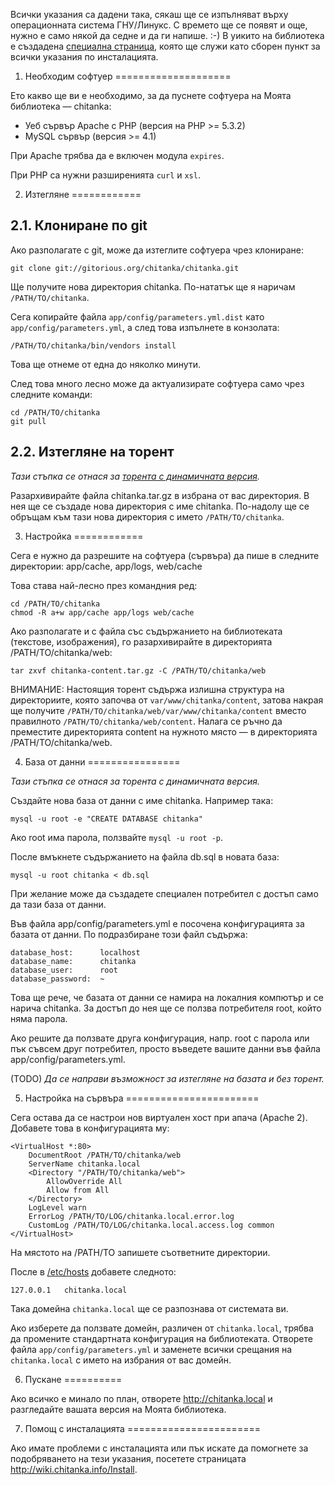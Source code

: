 Всички указания са дадени така, сякаш ще се изпълняват върху операционната система ГНУ/Линукс. С времето ще се появят и още, нужно е само някой да седне и да ги напише. :-) В уикито на библиотека е създадена [специална страница](http://wiki.chitanka.info/Install), която ще служи като сборен пункт за всички указания по инсталацията.


1. Необходим софтуер
====================

Ето какво ще ви е необходимо, за да пуснете софтуера на Моята библиотека — chitanka:

 - Уеб сървър Apache с PHP (версия на PHP >= 5.3.2)
 - MySQL сървър (версия >= 4.1)

При Apache трябва да е включен модула `expires`.

При PHP са нужни разширенията `curl` и `xsl`.

2. Изтегляне
============

2.1. Клониране по git
---------------------

Ако разполагате с git, може да изтеглите софтуера чрез клониране:

	git clone git://gitorious.org/chitanka/chitanka.git

Ще получите нова директория chitanka. По-нататък ще я наричам `/PATH/TO/chitanka`.

Сега копирайте файла `app/config/parameters.yml.dist` като `app/config/parameters.yml`, а след това изпълнете в конзолата:

	/PATH/TO/chitanka/bin/vendors install

Това ще отнеме от една до няколко минути.

След това много лесно може да актуализирате софтуера само чрез следните команди:

	cd /PATH/TO/chitanka
	git pull


2.2. Изтегляне на торент
------------------------

_Тази стъпка се отнася за [торента с динамичната версия](http://forum.chitanka.info/chitanka-download-own-server-t3178.html)._

Разархивирайте файла chitanka.tar.gz в избрана от вас директория. В нея ще се създаде нова директория с име chitanka. По-надолу ще се обръщам към тази нова директория с името `/PATH/TO/chitanka`.


3. Настройка
============

Сега е нужно да разрешите на софтуера (сървъра) да пише в следните директории:
app/cache, app/logs, web/cache

Това става най-лесно през командния ред:

	cd /PATH/TO/chitanka
	chmod -R a+w app/cache app/logs web/cache

Ако разполагате и с файла със съдържанието на библиотеката (текстове, изображения), го разархивирайте в директорията /PATH/TO/chitanka/web:

	tar zxvf chitanka-content.tar.gz -C /PATH/TO/chitanka/web

ВНИМАНИЕ: Настоящия торент съдържа излишна структура на директориите, която започва от `var/www/chitanka/content`, затова накрая ще получите `/PATH/TO/chitanka/web/var/www/chitanka/content` вместо правилното `/PATH/TO/chitanka/web/content`. Налага се ръчно да преместите директорията content на нужното място — в директорията /PATH/TO/chitanka/web.


4. База от данни
================

_Тази стъпка се отнася за торента с динамичната версия._

Създайте нова база от данни с име chitanka. Например така:

	mysql -u root -e "CREATE DATABASE chitanka"

Ако root има парола, ползвайте `mysql -u root -p`.

После вмъкнете съдържанието на файла db.sql в новата база:

	mysql -u root chitanka < db.sql

При желание може да създадете специален потребител с достъп само да тази база от данни.

Във файла app/config/parameters.yml е посочена конфигурацията за базата от данни. По подразбиране този файл съдържа:

	database_host:      localhost
	database_name:      chitanka
	database_user:      root
	database_password:  ~

Това ще рече, че базата от данни се намира на локалния компютър и се нарича chitanka. За достъп до нея ще се ползва потребителя root, който няма парола.

Ако решите да ползвате друга конфигурация, напр. root с парола или пък съвсем друг потребител, просто въведете вашите данни във файла app/config/parameters.yml.

(TODO) _Да се направи възможност за изтегляне на базата и без торент._


5. Настройка на сървъра
=======================

Сега остава да се настрои нов виртуален хост при апача (Apache 2). Добавете това в конфигурацията му:

	<VirtualHost *:80>
		DocumentRoot /PATH/TO/chitanka/web
		ServerName chitanka.local
		<Directory "/PATH/TO/chitanka/web">
			AllowOverride All
			Allow from All
		</Directory>
		LogLevel warn
		ErrorLog /PATH/TO/LOG/chitanka.local.error.log
		CustomLog /PATH/TO/LOG/chitanka.local.access.log common
	</VirtualHost>

На мястото на /PATH/TO запишете съответните директории.

После в [/etc/hosts](http://en.wikipedia.org/wiki/Hosts_%28file%29#Location_in_the_file_system) добавете следното:

	127.0.0.1	chitanka.local

Така домейна `chitanka.local` ще се разпознава от системата ви.

Ако изберете да ползвате домейн, различен от `chitanka.local`, трябва да промените стандартната конфигурация на библиотеката. Отворете файла `app/config/parameters.yml` и заменете всички срещания на `chitanka.local` с името на избрания от вас домейн.


6. Пускане
==========

Ако всичко е минало по план, отворете <http://chitanka.local> и разгледайте вашата версия на Моята библиотека.


7. Помощ с инсталацията
=======================

Ако имате проблеми с инсталацията или пък искате да помогнете за подобряването на тези указания, посетете страницата <http://wiki.chitanka.info/Install>.
